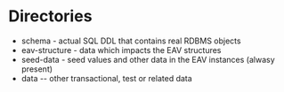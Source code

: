 Directories
===========
* schema - actual SQL DDL that contains real RDBMS objects
* eav-structure - data which impacts the EAV structures
* seed-data - seed values and other data in the EAV instances (alwasy present)
* data -- other transactional, test or related data